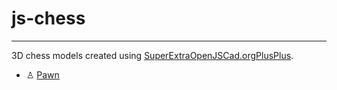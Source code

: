 # js-chess
-----
3D chess models created using [SuperExtraOpenJSCad.orgPlusPlus](http://github.com/michalbe/SEOJC.oPP).

 - ♙ [Pawn](https://github.com/michalbe/js-chess/blob/master/stl/pawn.stl)
